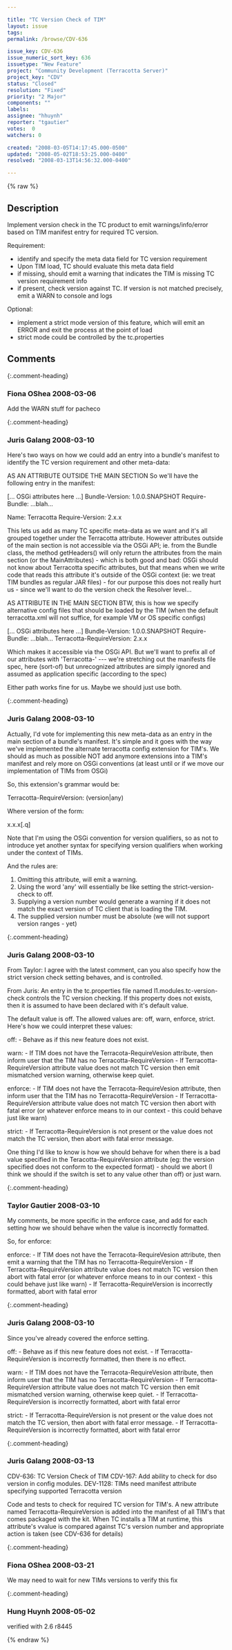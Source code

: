 ```yaml
---

title: "TC Version Check of TIM"
layout: issue
tags: 
permalink: /browse/CDV-636

issue_key: CDV-636
issue_numeric_sort_key: 636
issuetype: "New Feature"
project: "Community Development (Terracotta Server)"
project_key: "CDV"
status: "Closed"
resolution: "Fixed"
priority: "2 Major"
components: ""
labels: 
assignee: "hhuynh"
reporter: "tgautier"
votes:  0
watchers: 0

created: "2008-03-05T14:17:45.000-0500"
updated: "2008-05-02T18:53:25.000-0400"
resolved: "2008-03-13T14:56:32.000-0400"

---
```




{% raw %}



## Description

<div markdown="1" class="description">

Implement version check in the TC product to emit warnings/info/error based on TIM manifest entry for required TC version.

Requirement:
- identify and specify the meta data field for TC version requirement
- Upon TIM load, TC should evaluate this meta data field
- if missing, should emit a warning that indicates the TIM is missing TC version requirement info
- if present, check version against TC.  If version is not matched precisely, emit a WARN to console and logs

Optional:
- implement a strict mode version of this feature, which will emit an ERROR and exit the process at the point of load
- strict mode could be controlled by the tc.properties



</div>

## Comments


{:.comment-heading}
### **Fiona OShea** <span class="date">2008-03-06</span>

<div markdown="1" class="comment">

Add the WARN stuff for pacheco

</div>


{:.comment-heading}
### **Juris Galang** <span class="date">2008-03-10</span>

<div markdown="1" class="comment">

Here's two ways on how we could add an entry into a bundle's manifest to identify the TC version requirement and other meta-data:

AS AN ATTRIBUTE OUTSIDE THE MAIN SECTION
So we'll have the following entry in the manifest:

   [... OSGi attributes here ...]
   Bundle-Version: 1.0.0.SNAPSHOT
   Require-Bundle: ...blah...

   Name: Terracotta
   Require-Version: 2.x.x

This lets us add as many TC specific meta-data as we want and it's all grouped together under the Terracotta attribute. However attributes outside of the main section is not accessible via the OSGi API; ie. from the Bundle class, the method getHeaders() will only return the attributes from the main section (or the MainAttributes) - which is both good and bad: OSGi should not know about Terracotta specific attributes, but that means when we write code that reads this attribute it's outside of the OSGi context (ie: we treat TIM bundles as regular JAR files) - for our purpose this does not really hurt us - since we'll want to do the version check the Resolver level...

AS ATTRIBUTE IN THE MAIN SECTION
BTW, this is how we specify alternative config files that should be loaded by the TIM (when the default terracotta.xml will not suffice, for example VM or OS specific configs)

   [... OSGi attributes here ...]
   Bundle-Version: 1.0.0.SNAPSHOT
   Require-Bundle: ...blah...
   Terracotta-RequireVersion: 2.x.x

Which makes it accessible via the OSGi API. But we'll want to prefix all of our attributes with 'Terracotta-' --- we're stretching out the manifests file spec, here (sort-of) but unrecognized attributes are simply ignored and assumed as application specific (according to the spec)

Either path works fine for us. Maybe we should just use both.

</div>


{:.comment-heading}
### **Juris Galang** <span class="date">2008-03-10</span>

<div markdown="1" class="comment">

Actually, I'd vote for implementing this new meta-data as an entry in the main section of a bundle's manifest.
It's simple and it goes with the way we've implemented the alternate terracotta config extension for TIM's. We should as much as possible NOT add anymore extensions into a TIM's manifest and rely more on OSGi conventions (at least until or if we move our implementation of TIMs from OSGi)

So, this extension's grammar would be:

   Terracotta-RequireVersion: (version|any)

Where version of the form:

   x.x.x[.q]

Note that I'm using the OSGi convention for version qualifiers, so as not to introduce yet another syntax for specifying version qualifiers when working under the context of TIMs.

And the rules are:
1. Omitting this attribute, will emit a warning.
2. Using the word 'any' will essentially be like setting the strict-version-check to off.
3. Supplying a version number would generate a warning if it does not match the exact version of TC client that is loading the TIM. 
4. The supplied version number must be absolute (we will not support version ranges - yet)


</div>


{:.comment-heading}
### **Juris Galang** <span class="date">2008-03-10</span>

<div markdown="1" class="comment">

From Taylor:
I agree with the latest comment, can you also specify how the strict version check setting behaves, and is controlled.

From Juris:
An entry in the tc.properties file named l1.modules.tc-version-check controls the TC version checking.
If this property does not exists, then it is assumed to have been declared with it's default value.

The default value is off. The allowed values are: off, warn, enforce, strict.
Here's how we could interpret these values:

  off:
    - Behave as if this new feature does not exist.

  warn:
    - If TIM does not have the Terracota-RequireVesion attribute, then inform user that the TIM has no Terracotta-RequireVersion
    - If Terracotta-RequireVersion attribute value does not match TC version then emit mismatched version warning, otherwise keep quiet.

  enforce:
    - If TIM does not have the Terracota-RequireVesion attribute, then inform user that the TIM has no Terracotta-RequireVersion
    - If Terracotta-RequireVersion attribute value does not match TC version then abort with fatal error (or whatever enforce means to in our context - this could behave just like warn)

  strict:
    - If Terracotta-RequireVersion is not present or the value does not match the TC version, then abort with fatal error message.

One thing I'd like to know is how we should behave for when there is a bad value specified in the Teracotta-RequireVersion attribute (eg: the version specified does not conform to the expected format) - should we abort (I think we should if the switch is set to any value other than off) or just warn.

</div>


{:.comment-heading}
### **Taylor Gautier** <span class="date">2008-03-10</span>

<div markdown="1" class="comment">

My comments, be more specific in the enforce case, and add for each setting how we should behave when the value is incorrectly formatted.

So, for enforce:

  enforce: 
    - If TIM does not have the Terracota-RequireVesion attribute, then emit a warning that the TIM has no Terracotta-RequireVersion 
    - If Terracotta-RequireVersion attribute value does not match TC version then abort with fatal error (or whatever enforce means to in our context - this could behave just like warn) 
    - If Terracotta-RequireVersion is incorrectly formatted, abort with fatal error



</div>


{:.comment-heading}
### **Juris Galang** <span class="date">2008-03-10</span>

<div markdown="1" class="comment">

Since you've already covered the enforce setting. 

  off:
    - Behave as if this new feature does not exist.
    - If Terracotta-RequireVersion is incorrectly formatted, then there is no effect.

  warn:
    - If TIM does not have the Terracota-RequireVesion attribute, then inform user that the TIM has no Terracotta-RequireVersion
    - If Terracotta-RequireVersion attribute value does not match TC version then emit mismatched version warning, otherwise keep quiet.
    - If Terracotta-RequireVersion is incorrectly formatted, abort with fatal error 

  strict:
    - If Terracotta-RequireVersion is not present or the value does not match the TC version, then abort with fatal error message.
    - If Terracotta-RequireVersion is incorrectly formatted, abort with fatal error 


</div>


{:.comment-heading}
### **Juris Galang** <span class="date">2008-03-13</span>

<div markdown="1" class="comment">

CDV-636: TC Version Check of TIM
CDV-167: Add ability to check for dso version in config modules.
DEV-1128: TIMs need manifest attribute specifying supported Terracotta version

Code and tests to check for required TC version for TIM's.
A new attribute named Terracotta-RequireVersion is added into the manifest of all TIM's that comes packaged with the kit. When TC installs a TIM at runtime, this attribute's vvalue is compared against TC's version number and appropriate action is taken (see CDV-636 for details)



</div>


{:.comment-heading}
### **Fiona OShea** <span class="date">2008-03-21</span>

<div markdown="1" class="comment">

We may need to wait for new TIMs versions to verify this fix

</div>


{:.comment-heading}
### **Hung Huynh** <span class="date">2008-05-02</span>

<div markdown="1" class="comment">

verified with 2.6 r8445

</div>



{% endraw %}
